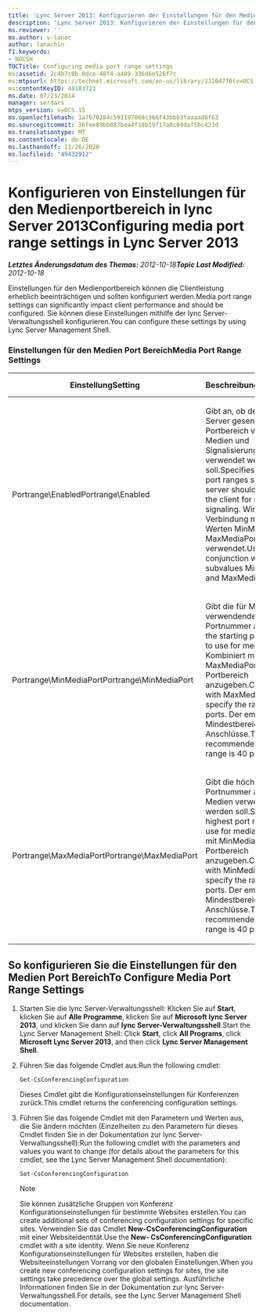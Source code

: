 ```yaml
---
title: 'Lync Server 2013: Konfigurieren der Einstellungen für den Medienportbereich'
description: 'Lync Server 2013: Konfigurieren der Einstellungen für den Medienportbereich'
ms.reviewer: ''
ms.author: v-lanac
author: lanachin
f1.keywords:
- NOCSH
TOCTitle: Configuring media port range settings
ms:assetid: 2c4b7c0b-0dce-48f4-a489-336d6e526f7c
ms:mtpsurl: https://technet.microsoft.com/en-us/library/JJ204770(v=OCS.15)
ms:contentKeyID: 48183723
ms.date: 07/23/2014
manager: serdars
mtps_version: v=OCS.15
ms.openlocfilehash: 1a7670284c593197068c366f43bbb3faaaad8f63
ms.sourcegitcommit: 36fee89bb887bea4f18b19f17a8c69daf5bc423d
ms.translationtype: MT
ms.contentlocale: de-DE
ms.lasthandoff: 11/26/2020
ms.locfileid: "49432912"
---
```

# <a name="configuring-media-port-range-settings-in-lync-server-2013"></a><span data-ttu-id="24a77-103">Konfigurieren von Einstellungen für den Medienportbereich in lync Server 2013</span><span class="sxs-lookup"><span data-stu-id="24a77-103">Configuring media port range settings in Lync Server 2013</span></span>

<div data-xmlns="http://www.w3.org/1999/xhtml">

<div class="topic" data-xmlns="http://www.w3.org/1999/xhtml" data-msxsl="urn:schemas-microsoft-com:xslt" data-cs="https://msdn.microsoft.com/">

<div data-asp="https://msdn2.microsoft.com/asp">



</div>

<div id="mainSection">

<div id="mainBody"><span data-ttu-id="24a77-104">

<span> </span></span><span class="sxs-lookup"><span data-stu-id="24a77-104">

<span> </span></span></span>

<span data-ttu-id="24a77-105">_**Letztes Änderungsdatum des Themas:** 2012-10-18_</span><span class="sxs-lookup"><span data-stu-id="24a77-105">_**Topic Last Modified:** 2012-10-18_</span></span>

<span data-ttu-id="24a77-106">Einstellungen für den Medienportbereich können die Clientleistung erheblich beeinträchtigen und sollten konfiguriert werden.</span><span class="sxs-lookup"><span data-stu-id="24a77-106">Media port range settings can significantly impact client performance and should be configured.</span></span> <span data-ttu-id="24a77-107">Sie können diese Einstellungen mithilfe der lync Server-Verwaltungsshell konfigurieren.</span><span class="sxs-lookup"><span data-stu-id="24a77-107">You can configure these settings by using Lync Server Management Shell.</span></span>

### <a name="media-port-range-settings"></a><span data-ttu-id="24a77-108">Einstellungen für den Medien Port Bereich</span><span class="sxs-lookup"><span data-stu-id="24a77-108">Media Port Range Settings</span></span>

<table>
<colgroup>
<col style="width: 25%" />
<col style="width: 25%" />
<col style="width: 25%" />
<col style="width: 25%" />
</colgroup>
<thead>
<tr class="header">
<th><span data-ttu-id="24a77-109">Einstellung</span><span class="sxs-lookup"><span data-stu-id="24a77-109">Setting</span></span></th>
<th><span data-ttu-id="24a77-110">Beschreibung</span><span class="sxs-lookup"><span data-stu-id="24a77-110">Description</span></span></th>
<th><span data-ttu-id="24a77-111">Cmdlet "lync Server-Verwaltungsshell"</span><span class="sxs-lookup"><span data-stu-id="24a77-111">Lync Server Management Shell cmdlet</span></span></th>
<th><span data-ttu-id="24a77-112">Cmdlet-Parameter</span><span class="sxs-lookup"><span data-stu-id="24a77-112">Cmdlet parameters</span></span></th>
</tr>
</thead>
<tbody>
<tr class="odd">
<td><p><span data-ttu-id="24a77-113">Portrange\Enabled</span><span class="sxs-lookup"><span data-stu-id="24a77-113">Portrange\Enabled</span></span></p></td>
<td><p><span data-ttu-id="24a77-114">Gibt an, ob der vom Server gesendete Portbereich vom Client für Medien und Signalisierungen verwendet werden soll.</span><span class="sxs-lookup"><span data-stu-id="24a77-114">Specifies whether the port ranges sent by the server should be used by the client for media and signaling.</span></span> <span data-ttu-id="24a77-115">Wird in Verbindung mit den unter Werten MinMediaPort und MaxMediaPort verwendet.</span><span class="sxs-lookup"><span data-stu-id="24a77-115">Used in conjunction with the subvalues MinMediaPort and MaxMediaPort.</span></span></p></td>
<td><p><span data-ttu-id="24a77-116"><strong>CsConferencingConfiguration</strong></span><span class="sxs-lookup"><span data-stu-id="24a77-116"><strong>CsConferencingConfiguration</strong></span></span></p></td>
<td><p><span data-ttu-id="24a77-117">ClientMediaPortRangeEnabled</span><span class="sxs-lookup"><span data-stu-id="24a77-117">ClientMediaPortRangeEnabled</span></span></p></td>
</tr>
<tr class="even">
<td><p><span data-ttu-id="24a77-118">Portrange\MinMediaPort</span><span class="sxs-lookup"><span data-stu-id="24a77-118">Portrange\MinMediaPort</span></span></p></td>
<td><p><span data-ttu-id="24a77-119">Gibt die für Medien zu verwendende anfangs Portnummer an.</span><span class="sxs-lookup"><span data-stu-id="24a77-119">Specifies the starting port number to use for media.</span></span> <span data-ttu-id="24a77-120">Kombiniert mit MaxMediaPort, um den Portbereich anzugeben.</span><span class="sxs-lookup"><span data-stu-id="24a77-120">Combines with MaxMediaPort to specify the range of ports.</span></span> <span data-ttu-id="24a77-121">Der empfohlene Mindestbereich ist 40-Anschlüsse.</span><span class="sxs-lookup"><span data-stu-id="24a77-121">The recommended minimum range is 40 ports.</span></span></p></td>
<td><p><span data-ttu-id="24a77-122"><strong>CsConferencingConfiguration</strong></span><span class="sxs-lookup"><span data-stu-id="24a77-122"><strong>CsConferencingConfiguration</strong></span></span></p></td>
<td><p><span data-ttu-id="24a77-123">ClientMediaPort (stellt die Anfangs Portnummer dar, die für Client Medien verwendet werden soll)</span><span class="sxs-lookup"><span data-stu-id="24a77-123">ClientMediaPort (represents the starting port number to use for client media)</span></span></p></td>
</tr>
<tr class="odd">
<td><p><span data-ttu-id="24a77-124">Portrange\MaxMediaPort</span><span class="sxs-lookup"><span data-stu-id="24a77-124">Portrange\MaxMediaPort</span></span></p></td>
<td><p><span data-ttu-id="24a77-125">Gibt die höchste Portnummer an, die für Medien verwendet werden soll.</span><span class="sxs-lookup"><span data-stu-id="24a77-125">Specifies the highest port number to use for media.</span></span> <span data-ttu-id="24a77-126">Kombiniert mit MinMediaPort, um den Portbereich anzugeben.</span><span class="sxs-lookup"><span data-stu-id="24a77-126">Combines with MinMediaPort to specify the range of ports.</span></span> <span data-ttu-id="24a77-127">Der empfohlene Mindestbereich ist 40-Anschlüsse.</span><span class="sxs-lookup"><span data-stu-id="24a77-127">The recommended minimum range is 40 ports.</span></span></p></td>
<td><p><span data-ttu-id="24a77-128"><strong>CsConferencingConfiguration</strong></span><span class="sxs-lookup"><span data-stu-id="24a77-128"><strong>CsConferencingConfiguration</strong></span></span></p></td>
<td><p><span data-ttu-id="24a77-129">ClientMediaPortRange (zeigt die Gesamtanzahl der für Client Medien verfügbaren Ports an; Standard ist 40)</span><span class="sxs-lookup"><span data-stu-id="24a77-129">ClientMediaPortRange (indicates the total number of ports available for client media; default is 40)</span></span></p></td>
</tr>
</tbody>
</table>


<div>

## <a name="to-configure-media-port-range-settings"></a><span data-ttu-id="24a77-130">So konfigurieren Sie die Einstellungen für den Medien Port Bereich</span><span class="sxs-lookup"><span data-stu-id="24a77-130">To Configure Media Port Range Settings</span></span>

1.  <span data-ttu-id="24a77-131">Starten Sie die lync Server-Verwaltungsshell: Klicken Sie auf **Start**, klicken Sie auf **Alle Programme**, klicken Sie auf **Microsoft lync Server 2013**, und klicken Sie dann auf **lync Server-Verwaltungsshell**.</span><span class="sxs-lookup"><span data-stu-id="24a77-131">Start the Lync Server Management Shell: Click **Start**, click **All Programs**, click **Microsoft Lync Server 2013**, and then click **Lync Server Management Shell**.</span></span>

2.  <span data-ttu-id="24a77-132">Führen Sie das folgende Cmdlet aus:</span><span class="sxs-lookup"><span data-stu-id="24a77-132">Run the following cmdlet:</span></span>
    
        Get-CsConferencingConfiguration
    
    <span data-ttu-id="24a77-133">Dieses Cmdlet gibt die Konfigurationseinstellungen für Konferenzen zurück.</span><span class="sxs-lookup"><span data-stu-id="24a77-133">This cmdlet returns the conferencing configuration settings.</span></span>

3.  <span data-ttu-id="24a77-134">Führen Sie das folgende Cmdlet mit den Parametern und Werten aus, die Sie ändern möchten (Einzelheiten zu den Parametern für dieses Cmdlet finden Sie in der Dokumentation zur lync Server-Verwaltungsshell):</span><span class="sxs-lookup"><span data-stu-id="24a77-134">Run the following cmdlet with the parameters and values you want to change (for details about the parameters for this cmdlet, see the Lync Server Management Shell documentation):</span></span>
    
        Set-CsConferencingConfiguration
    
    <div>
    

    > [!NOTE]  
    > <span data-ttu-id="24a77-135">Sie können zusätzliche Gruppen von Konferenz Konfigurationseinstellungen für bestimmte Websites erstellen.</span><span class="sxs-lookup"><span data-stu-id="24a77-135">You can create additional sets of conferencing configuration settings for specific sites.</span></span> <span data-ttu-id="24a77-136">Verwenden Sie das Cmdlet <STRONG>New-CsConferencingConfiguration</STRONG> mit einer Websiteidentität.</span><span class="sxs-lookup"><span data-stu-id="24a77-136">Use the <STRONG>New- CsConferencingConfiguration</STRONG> cmdlet with a site identity.</span></span> <span data-ttu-id="24a77-137">Wenn Sie neue Konferenz Konfigurationseinstellungen für Websites erstellen, haben die Websiteeinstellungen Vorrang vor den globalen Einstellungen.</span><span class="sxs-lookup"><span data-stu-id="24a77-137">When you create new conferencing configuration settings for sites, the site settings take precedence over the global settings.</span></span> <span data-ttu-id="24a77-138">Ausführliche Informationen finden Sie in der Dokumentation zur lync Server-Verwaltungsshell.</span><span class="sxs-lookup"><span data-stu-id="24a77-138">For details, see the Lync Server Management Shell documentation.</span></span>

    
    <span data-ttu-id="24a77-139"></div>

</div>

</div>

<span> </span>

</div>

</div>

</span><span class="sxs-lookup"><span data-stu-id="24a77-139"></div>

</div>

</div>

<span> </span>

</div>

</div>

</span></span></div>

